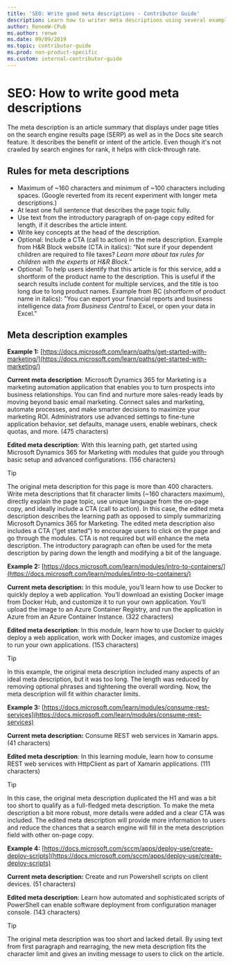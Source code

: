 ```yaml
---
title: 'SEO: Write good meta descriptions - Contributor Guide'
description: Learn how to writer meta descriptions using several examples 
author: ReneeW-CPub
ms.author: renwe
ms.date: 09/09/2019
ms.topic: contributor-guide
ms.prod: non-product-specific
ms.custom: internal-contributor-guide
---
```


# SEO: How to write good meta descriptions

The meta description is an article summary that displays under page titles on the search engine results page (SERP) as well as in the Docs site search feature. It describes the benefit or intent of the article. Even though it's not crawled by search engines for rank, it helps with click-through rate.  

## Rules for meta descriptions

- Maximum of ~160 characters and minimum of ~100 characters including spaces. (Google reverted from its recent experiment with longer meta descriptions.)
- At least one full sentence that describes the page topic fully.
- Use text from the introductory paragraph of on-page copy edited for length, if it describes the article intent. 
- Write key concepts at the head of the description. 
- Optional: Include a CTA (call to action) in the meta description.
    Example from H&R Block website (CTA in italics): “Not sure if your dependent children are required to file taxes? *Learn more about tax rules for children with the experts at H&R Block.*”
- Optional: To help users identify that this article is for this service, add a shortform of the product name to the description. This is useful if the search results include content for multiple services, and the title is too long due to long product names.
    Example from BC (shortform of product name in italics): "You can export your financial reports and business intelligence data *from Business Central* to Excel, or open your data in Excel."

## Meta description examples

**Example 1:** [https://docs.microsoft.com/learn/paths/get-started-with-marketing/](https://docs.microsoft.com/learn/paths/get-started-with-marketing/)

**Current meta description**: Microsoft Dynamics 365 for Marketing is a marketing automation application that enables you to turn prospects into business relationships. You can find and nurture more sales-ready leads by moving beyond basic email marketing. Connect sales and marketing, automate processes, and make smarter decisions to maximize your marketing ROI. Administrators use advanced settings to fine-tune application behavior, set defaults, manage users, enable webinars, check quotas, and more. (475 characters)

**Edited meta description**: With this learning path, get started using Microsoft Dynamics 365 for Marketing with modules that guide you through basic setup and advanced configurations. (156 characters)

> [!TIP]
> The original meta description for this page is more than 400 characters. Write meta descriptions that fit character limits (~160 characters maximum), directly explain the page topic, use unique language from the on-page copy, and ideally include a CTA (call to action). In this case, the edited meta description describes the learning path as opposed to simply summarizing Microsoft Dynamics 365 for Marketing. The edited meta description also includes a CTA (“get started”) to encourage users to click on the page and go through the modules. CTA is not required but will enhance the meta description.  The introductory paragraph can often be used for the meta description by paring down the length and modifying a bit of the language.  

**Example 2:** [https://docs.microsoft.com/learn/modules/intro-to-containers/](https://docs.microsoft.com/learn/modules/intro-to-containers/)

**Current meta description:** In this module, you’ll learn how to use Docker to quickly deploy a web application. You’ll download an existing Docker image from Docker Hub, and customize it to run your own application. You’ll upload the image to an Azure Container Registry, and run the application in Azure from an Azure Container Instance. (322 characters)

**Edited meta description**: In this module, learn how to use Docker to quickly deploy a web application, work with Docker images, and customize images to run your own applications. (153 characters)

> [!TIP]
> In this example, the original meta description included many aspects of an ideal meta description, but it was too long. The length was reduced by removing optional phrases and tightening the overall wording. Now, the meta description will fit within character limits. 

**Example 3:** 	[https://docs.microsoft.com/learn/modules/consume-rest-services](https://docs.microsoft.com/learn/modules/consume-rest-services)

**Current meta description:** Consume REST web services in Xamarin apps. (41 characters)

**Edited meta description**: In this learning module, learn how to consume REST web services with HttpClient as part of Xamarin applications. (111 characters)
> [!TIP]
>In this case, the original meta description duplicated the H1 and was a bit too short to qualify as a full-fledged meta description. To make the meta description a bit more robust, more details were added and a clear CTA was included. The edited meta description will provide more information to users and reduce the chances that a search engine will fill in the meta description field with other on-page copy.

**Example 4:** [https://docs.microsoft.com/sccm/apps/deploy-use/create-deploy-scripts](https://docs.microsoft.com/sccm/apps/deploy-use/create-deploy-scripts)

**Current meta description:** Create and run Powershell scripts on client devices. (51 characters)

**Edited meta description**: Learn how automated and sophisticated scripts of PowerShell can enable software deployment from configuration manager console. (143 characters)

> [!TIP]
>The original meta description was too short and lacked detail. By using text from first paragraph and rearraging, the new meta description fits the character limit and gives an inviting  message to users to click on the article.
